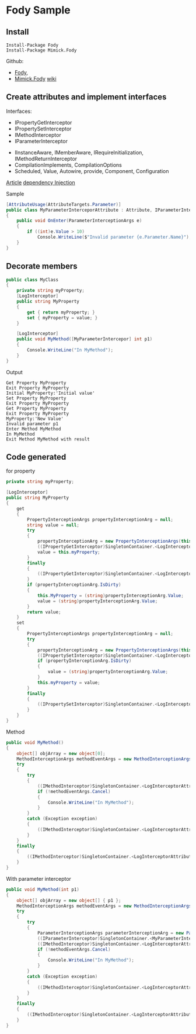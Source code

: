 ﻿
# Fody Sample

## Install

```
Install-Package Fody
Install-Package Mimick.Fody
```
Github:

* [Fody](https://github.com/Fody/Fody), 
* [Mimick.Fody](https://github.com/Epoque/Mimick.Fody) [wiki](https://github.com/Epoque/Mimick.Fody/wiki)


## Create attributes and implement interfaces

Interfaces:

* IPropertyGetInterceptor
* IPropertySetInterceptor
* IMethodInterceptor
* IParameterInterceptor

+ IInstanceAware, IMemberAware, IRequireInitialization, IMethodReturnInterceptor
+ CompilationImplements, CompilationOptions
+ Scheduled, Value, Autowire, provide, Component, Configuration

[Article](https://www.codeproject.com/Articles/1273911/Mimick-A-Fody-Aspect-Oriented-Weaving-Framework)
[dependency Injection](https://github.com/Epoque/Mimick.Fody/wiki/Components)

Sample

```cs
[AttributeUsage(AttributeTargets.Parameter)]
public class MyParameterInterceporAttribute : Attribute, IParameterInterceptor
{
    public void OnEnter(ParameterInterceptionArgs e)
    {
        if ((int)e.Value > 10)
            Console.WriteLine($"Invalid parameter {e.Parameter.Name}");
    }
}
```

## Decorate members

```cs
public class MyClass
{
    private string myProperty;
    [LogInterceptor]
    public string MyProperty
    {
        get { return myProperty; }
        set { myProperty = value; }
    }

    [LogInterceptor]
    public void MyMethod([MyParameterIntercepor] int p1)
    {
        Console.WriteLine("In MyMethod");
    }
}
```

Output

```
Get Property MyProperty
Exit Property MyProperty
Initial MyProperty:'Initial value'
Set Property MyProperty
Exit Property MyProperty
Get Property MyProperty
Exit Property MyProperty
MyProperty:'New Value'
Invalid parameter p1
Enter Method MyMethod
In MyMethod
Exit Method MyMethod with result
```

## Code generated

for property

```cs
private string myProperty;

[LogInterceptor]
public string MyProperty
{
    get
    {
        PropertyInterceptionArgs propertyInterceptionArg = null;
        string value = null;
        try
        {
            propertyInterceptionArg = new PropertyInterceptionArgs(this, <FodySample_MyClass>k__definition.<MyProperty>k__PropertyInfo, value);
            ((IPropertyGetInterceptor)SingletonContainer.<LogInterceptorAttribute>k__Attribute).OnGet(propertyInterceptionArg);
            value = this.myProperty;
        }
        finally
        {
            ((IPropertyGetInterceptor)SingletonContainer.<LogInterceptorAttribute>k__Attribute).OnExit(propertyInterceptionArg);
        }
        if (propertyInterceptionArg.IsDirty)
        {
            this.MyProperty = (string)propertyInterceptionArg.Value;
            value = (string)propertyInterceptionArg.Value;
        }
        return value;
    }
    set
    {
        PropertyInterceptionArgs propertyInterceptionArg = null;
        try
        {
            propertyInterceptionArg = new PropertyInterceptionArgs(this, <FodySample_MyClass>k__definition.<MyProperty>k__PropertyInfo, value);
            ((IPropertySetInterceptor)SingletonContainer.<LogInterceptorAttribute>k__Attribute).OnSet(propertyInterceptionArg);
            if (propertyInterceptionArg.IsDirty)
            {
                value = (string)propertyInterceptionArg.Value;
            }
            this.myProperty = value;
        }
        finally
        {
            ((IPropertySetInterceptor)SingletonContainer.<LogInterceptorAttribute>k__Attribute).OnExit(propertyInterceptionArg);
        }
    }
}
```

Method

```cs
public void MyMethod()
{
    object[] objArray = new object[0];
    MethodInterceptionArgs methodEventArgs = new MethodInterceptionArgs(this, objArray, null, <FodySample_MyClass>k__definition.<MyMethod$7E334EDE1>k__MethodInfo);
    try
    {
        try
        {
            ((IMethodInterceptor)SingletonContainer.<LogInterceptorAttribute>k__Attribute).OnEnter(methodEventArgs);
            if (!methodEventArgs.Cancel)
            {
                Console.WriteLine("In MyMethod");
            }
        }
        catch (Exception exception)
        {
            ((IMethodInterceptor)SingletonContainer.<LogInterceptorAttribute>k__Attribute).OnException(methodEventArgs, exception);
        }
    }
    finally
    {
        ((IMethodInterceptor)SingletonContainer.<LogInterceptorAttribute>k__Attribute).OnExit(methodEventArgs);
    }
}
```

With parameter interceptor

```cs
public void MyMethod(int p1)
{
    object[] objArray = new object[] { p1 };
    MethodInterceptionArgs methodEventArgs = new MethodInterceptionArgs(this, objArray, null, <FodySample_MyClass>k__definition.<MyMethod$1B4FC0F5B2B>k__MethodInfo);
    try
    {
        try
        {
            ParameterInterceptionArgs parameterInterceptionArg = new ParameterInterceptionArgs(this, <FodySample_MyClass>k__definition.<MyMethod$1B4FC0F5B2B$0>k__ParameterInfo, (object)p1);
            ((IParameterInterceptor)SingletonContainer.<MyParameterInterceporAttribute>k__Attribute).OnEnter(parameterInterceptionArg);
            ((IMethodInterceptor)SingletonContainer.<LogInterceptorAttribute>k__Attribute).OnEnter(methodEventArgs);
            if (!methodEventArgs.Cancel)
            {
                Console.WriteLine("In MyMethod");
            }
        }
        catch (Exception exception)
        {
            ((IMethodInterceptor)SingletonContainer.<LogInterceptorAttribute>k__Attribute).OnException(methodEventArgs, exception);
        }
    }
    finally
    {
        ((IMethodInterceptor)SingletonContainer.<LogInterceptorAttribute>k__Attribute).OnExit(methodEventArgs);
    }
}
```